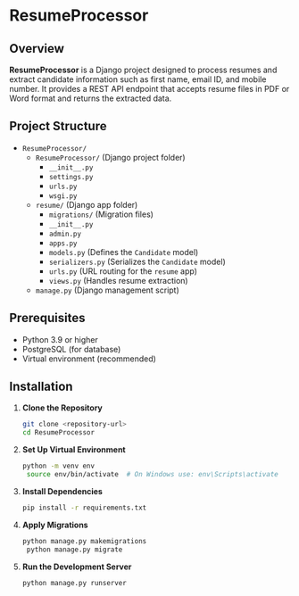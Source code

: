 # ResumeProcessor

## Overview

**ResumeProcessor** is a Django project designed to process resumes and extract candidate information such as first name, email ID, and mobile number. It provides a REST API endpoint that accepts resume files in PDF or Word format and returns the extracted data.

## Project Structure

- `ResumeProcessor/`
  - `ResumeProcessor/` (Django project folder)
    - `__init__.py`
    - `settings.py`
    - `urls.py`
    - `wsgi.py`
  - `resume/` (Django app folder)
    - `migrations/` (Migration files)
    - `__init__.py`
    - `admin.py`
    - `apps.py`
    - `models.py` (Defines the `Candidate` model)
    - `serializers.py` (Serializes the `Candidate` model)
    - `urls.py` (URL routing for the `resume` app)
    - `views.py` (Handles resume extraction)
  - `manage.py` (Django management script)

## Prerequisites

- Python 3.9 or higher
- PostgreSQL (for database)
- Virtual environment (recommended)

## Installation

1. **Clone the Repository**

   ```bash
   git clone <repository-url>
   cd ResumeProcessor
   
2. **Set Up Virtual Environment**

   ```bash
   python -m venv env
    source env/bin/activate  # On Windows use: env\Scripts\activate
   
3. **Install Dependencies**

   ```bash
   pip install -r requirements.txt

4. **Apply Migrations**

   ```bash
   python manage.py makemigrations
    python manage.py migrate
   
5. **Run the Development Server**

   ```bash
   python manage.py runserver

